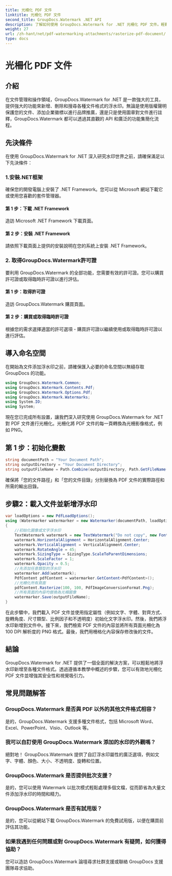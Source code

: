 ```yaml
---
title: 光柵化 PDF 文件
linktitle: 光柵化 PDF 文件
second_title: GroupDocs.Watermark .NET API
description: 了解如何使用 GroupDocs.Watermark for .NET 光柵化 PDF 文件。輕鬆增強文件安全性和視覺吸引力。
weight: 27
url: /zh-hant/net/pdf-watermarking-attachments/rasterize-pdf-document/
type: docs
---
```

# 光柵化 PDF 文件

## 介紹
在文件管理和操作領域，GroupDocs.Watermark for .NET 是一款強大的工具，提供強大的功能來新增、刪除和搜尋各種文件格式的浮水印。無論是使用版權聲明保護您的文件、添加企業徽標以進行品牌推廣，還是只是使用圖章對文件進行註釋，GroupDocs.Watermark 都可以透過其直觀的 API 和廣泛的功能集簡化流程。
## 先決條件
在使用 GroupDocs.Watermark for .NET 深入研究水印世界之前，請確保滿足以下先決條件：
### 1.安裝.NET框架
確保您的開發電腦上安裝了 .NET Framework。您可以從 Microsoft 網站下載它或使用您喜歡的套件管理器。
#### 第 1 步：下載 .NET Framework
造訪 Microsoft .NET Framework 下載頁面。
#### 第 2 步：安裝 .NET Framework
請依照下載頁面上提供的安裝說明在您的系統上安裝 .NET Framework。
### 2. 取得GroupDocs.Watermark許可證
要利用 GroupDocs.Watermark 的全部功能，您需要有效的許可證。您可以購買許可證或取得臨時許可證以進行評估。
#### 第 1 步：取得許可證
造訪 GroupDocs.Watermark 購買頁面。
#### 第 2 步：購買或取得臨時許可證
根據您的需求選擇適當的許可選項 - 購買許可證以繼續使用或取得臨時許可證以進行評估。

## 導入命名空間
在開始為文件添加浮水印之前，請確保匯入必要的命名空間以無縫存取 GroupDocs 的功能。
```csharp
using GroupDocs.Watermark.Common;
using GroupDocs.Watermark.Contents.Pdf;
using GroupDocs.Watermark.Options.Pdf;
using GroupDocs.Watermark.Watermarks;
using System.IO;
using System;
```

現在您已完成所有設置，讓我們深入研究使用 GroupDocs.Watermark for .NET 對 PDF 文件進行光柵化。光柵化將 PDF 文件的每一頁轉換為光柵影像格式，例如 PNG。
## 第 1 步：初始化變數
```csharp
string documentPath = "Your Document Path";
string outputDirectory = "Your Document Directory";
string outputFileName = Path.Combine(outputDirectory, Path.GetFileName(documentPath));
```
確保將「您的文件路徑」和「您的文件目錄」分別替換為 PDF 文件的實際路徑和所需的輸出目錄。
## 步驟2：載入文件並新增浮水印
```csharp
var loadOptions = new PdfLoadOptions();
using (Watermarker watermarker = new Watermarker(documentPath, loadOptions))
{
    //初始化圖像或文字浮水印
    TextWatermark watermark = new TextWatermark("Do not copy", new Font("Arial", 8));
    watermark.HorizontalAlignment = HorizontalAlignment.Center;
    watermark.VerticalAlignment = VerticalAlignment.Center;
    watermark.RotateAngle = 45;
    watermark.SizingType = SizingType.ScaleToParentDimensions;
    watermark.ScaleFactor = 1;
    watermark.Opacity = 0.5;
    //先添加任意類型的浮水印
    watermarker.Add(watermark);
    PdfContent pdfContent = watermarker.GetContent<PdfContent>();
    //光柵化所有頁面
    pdfContent.Rasterize(100, 100, PdfImageConversionFormat.Png);
    //所有頁面的內容均替換為光柵圖像
    watermarker.Save(outputFileName);
}
```
在此步驟中，我們載入 PDF 文件並使用指定屬性（例如文字、字體、對齊方式、旋轉角度、尺寸類型、比例因子和不透明度）初始化文字浮水印。然後，我們將浮水印新增到文件中。接下來，我們檢索 PDF 文件的內容並將所有頁面光柵化為 100 DPI 解析度的 PNG 格式。最後，我們用柵格化內容保存修改後的文件。

## 結論
GroupDocs.Watermark for .NET 提供了一個全面的解決方案，可以輕鬆地將浮水印新增至各種文件格式。透過遵循本教學中概述的步驟，您可以有效地光柵化 PDF 文件並增強其安全性和視覺吸引力。
## 常見問題解答
### GroupDocs.Watermark 是否與 PDF 以外的其他文件格式相容？
是的，GroupDocs.Watermark 支援多種文件格式，包括 Microsoft Word、Excel、PowerPoint、Visio、Outlook 等。
### 我可以自訂使用 GroupDocs.Watermark 添加的水印的外觀嗎？
絕對地！ GroupDocs.Watermark 提供了自訂浮水印屬性的廣泛選項，例如文字、字體、顏色、大小、不透明度、旋轉和位置。
### GroupDocs.Watermark 是否提供批次支援？
是的，您可以使用 Watermark 以批次模式輕鬆處理多個文檔，從而節省為大量文件添加浮水印的時間和精力。
### GroupDocs.Watermark 是否有試用版？
是的，您可以從網站下載 GroupDocs.Watermark 的免費試用版，以便在購買前評估其功能。
### 如果我遇到任何問題或對 GroupDocs.Watermark 有疑問，如何獲得協助？
您可以造訪 GroupDocs.Watermark 論壇尋求社群支援或聯絡 GroupDocs 支援團隊尋求協助。